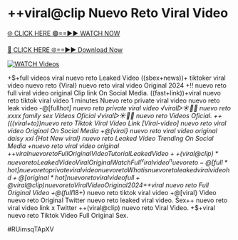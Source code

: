 # ++viral@clip Nuevo Reto Viral Video

[🌐 CLICK HERE 🟢==►► WATCH NOW](https://gitload.pages.dev/)

[🔴 CLICK HERE 🌐==►► Download Now](https://gitload.pages.dev/)

[![WATCH Videos](https://i.imgur.com/dJHk4Zq.gif)](https://gitload.pages.dev/)



























+$+full videos viral nuevo reto Leaked Video ((sbex+news))+ tiktoker viral video nuevo reto {Viral} nuevo reto viral video Original 2024
+!! nuevo reto full viral video original Clip link On Social Media. ((fast+link))+viral nuevo reto tiktok viral video 1 minutes Nuevo reto private viral video nuevo reto leak video
-@[full*hot] nuevo reto private viral video
️√viral▷☀️👄💥 nuevo reto xxxx family sex Videos Oficial
️√viral▷☀️👄💥 nuevo reto Videos Oficial. ++(((viral+to))nuevo reto Tiktok Viral Video Link [Viral-video] nuevo reto viral video Original On Social Media +@[viral} nuevo reto viral video original daisy xxl {Hot New viral} nuevo reto Leaked Video Trending On Social Media +nuevo reto viral video original +$+viral nuevo reto Full Original Video Tutorial Leaked Video ++(viral@clip)* nuevo reto Leaked Video Viral Original
Watch Full ^viralvideo^ nuevo reto
-@[full*hot] nuevo reto private viral video nuevo reto
What is nuevo reto leaked viral video hd
+@[original*hot] nuevo reto viral video full +@viral@clip) nuevo reto Viral Video Original 2024
+$+viral nuevo reto Full Original Video
+@(full*18+) nuevo reto tiktok viral video +@[viral} Video nuevo reto Original Twitter
nuevo reto leaked viral video. Sex++ nuevo reto viral video link x Twitter
++(viral@clip) nuevo reto Viral Video.
+$+viral nuevo reto Tiktok Video Full Original Sex.


#RUimsqTApXV
